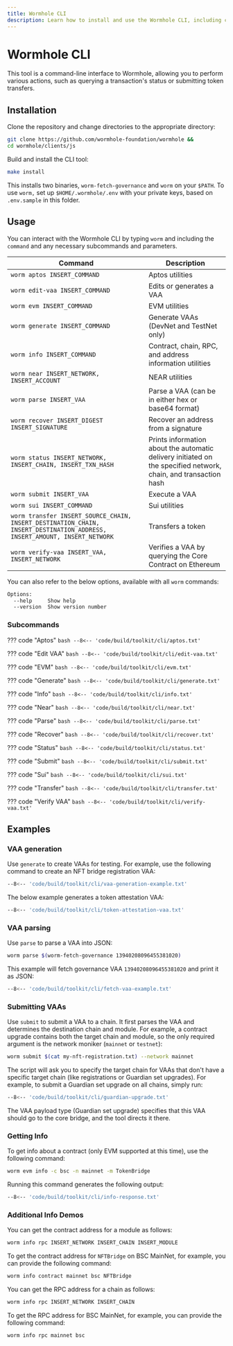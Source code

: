 ```yaml
---
title: Wormhole CLI
description: Learn how to install and use the Wormhole CLI, including commands and examples for managing multichain deployments, generating VAAs, and querying contract info.
---
```


# Wormhole CLI

This tool is a command-line interface to Wormhole, allowing you to perform various actions, such as querying a transaction's status or submitting token transfers. 

## Installation

Clone the repository and change directories to the appropriate directory:

```bash
git clone https://github.com/wormhole-foundation/wormhole &&
cd wormhole/clients/js
```

Build and install the CLI tool:

```bash
make install
```

This installs two binaries, `worm-fetch-governance` and `worm` on your `$PATH`. To use `worm,` set up `$HOME/.wormhole/.env` with your private keys, based on `.env.sample` in this folder.

## Usage

You can interact with the Wormhole CLI by typing `worm` and including the `command` and any necessary subcommands and parameters.  

| Command                                                                                                                  | Description                                                                                                     |
|--------------------------------------------------------------------------------------------------------------------------|-----------------------------------------------------------------------------------------------------------------|
| `worm aptos INSERT_COMMAND`                                                                                              | Aptos utilities                                                                                                 |
| `worm edit-vaa INSERT_COMMAND`                                                                                           | Edits or generates a VAA                                                                                        |
| `worm evm INSERT_COMMAND`                                                                                                | EVM utilities                                                                                                   |
| `worm generate INSERT_COMMAND`                                                                                           | Generate VAAs (DevNet and TestNet only)                                                                         |
| `worm info INSERT_COMMAND`                                                                                               | Contract, chain, RPC, and address information utilities                                                         |
| `worm near INSERT_NETWORK, INSERT_ACCOUNT`                                                                               | NEAR utilities                                                                                                  |
| `worm parse INSERT_VAA`                                                                                                  | Parse a VAA (can be in either hex or base64 format)                                                             |
| `worm recover INSERT_DIGEST INSERT_SIGNATURE`                                                                            | Recover an address from a signature                                                                             |
| `worm status INSERT_NETWORK, INSERT_CHAIN, INSERT_TXN_HASH`                                                              | Prints information about the automatic delivery initiated on the specified network, chain, and transaction hash |
| `worm submit INSERT_VAA`                                                                                                 | Execute a VAA                                                                                                   |
| `worm sui INSERT_COMMAND`                                                                                                | Sui utilities                                                                                                   |
| `worm transfer INSERT_SOURCE_CHAIN, INSERT_DESTINATION_CHAIN, INSERT_DESTINATION_ADDRESS, INSERT_AMOUNT, INSERT_NETWORK` | Transfers a token                                                                                               |
| `worm verify-vaa INSERT_VAA, INSERT_NETWORK`                                                                             | Verifies a VAA by querying the Core Contract on Ethereum                                                        |

You can also refer to the below options, available with all `worm` commands:

```bash
Options:
  --help     Show help                                                 [boolean]
  --version  Show version number                                       [boolean]
```

### Subcommands

??? code "Aptos"
    ```bash
    --8<-- 'code/build/toolkit/cli/aptos.txt'
    ```

??? code "Edit VAA"
    ```bash
    --8<-- 'code/build/toolkit/cli/edit-vaa.txt'
    ```

??? code "EVM"
    ```bash
    --8<-- 'code/build/toolkit/cli/evm.txt'
    ```

??? code "Generate"
    ```bash
    --8<-- 'code/build/toolkit/cli/generate.txt'
    ```

??? code "Info"
    ```bash
    --8<-- 'code/build/toolkit/cli/info.txt'
    ```

??? code "Near"
    ```bash
    --8<-- 'code/build/toolkit/cli/near.txt'
    ```

??? code "Parse"
    ```bash
    --8<-- 'code/build/toolkit/cli/parse.txt'
    ```

??? code "Recover"
    ```bash
    --8<-- 'code/build/toolkit/cli/recover.txt'
    ```

??? code "Status"
    ```bash
    --8<-- 'code/build/toolkit/cli/status.txt'
    ```

??? code "Submit"
    ```bash
    --8<-- 'code/build/toolkit/cli/submit.txt'
    ```

??? code "Sui"
    ```bash
    --8<-- 'code/build/toolkit/cli/sui.txt'
    ```

??? code "Transfer"
    ```bash
    --8<-- 'code/build/toolkit/cli/transfer.txt'
    ```

??? code "Verify VAA"
    ```bash
    --8<-- 'code/build/toolkit/cli/verify-vaa.txt'
    ```


## Examples

### VAA generation

Use `generate` to create VAAs for testing. For example, use the following command to create an NFT bridge registration VAA:

```bash
--8<-- 'code/build/toolkit/cli/vaa-generation-example.txt'
```

The below example generates a token attestation VAA:

```bash
--8<-- 'code/build/toolkit/cli/token-attestation-vaa.txt'
```

### VAA parsing

Use `parse` to parse a VAA into JSON:

```bash
worm parse $(worm-fetch-governance 13940208096455381020)
```

This example will fetch governance VAA `13940208096455381020` and print it as JSON: 

```bash
--8<-- 'code/build/toolkit/cli/fetch-vaa-example.txt'
```

### Submitting VAAs

Use `submit` to submit a VAA to a chain. It first parses the VAA and determines the destination chain and module. For example, a contract upgrade contains both the target chain and module, so the only required argument is the network moniker (`mainnet` or `testnet`):

```bash
worm submit $(cat my-nft-registration.txt) --network mainnet
```

The script will ask you to specify the target chain for VAAs that don't have a specific target chain (like registrations or Guardian set upgrades). For example, to submit a Guardian set upgrade on all chains, simply run:

```bash
--8<-- 'code/build/toolkit/cli/guardian-upgrade.txt'
```

The VAA payload type (Guardian set upgrade) specifies that this VAA should go to the core bridge, and the tool directs it there.

### Getting Info

To get info about a contract (only EVM supported at this time), use the following command:

```bash
worm evm info -c bsc -n mainnet -m TokenBridge
```

Running this command generates the following output:

```bash
--8<-- 'code/build/toolkit/cli/info-response.txt'
```

### Additional Info Demos

You can get the contract address for a module as follows:

```bash
worm info rpc INSERT_NETWORK INSERT_CHAIN INSERT_MODULE
```

To get the contract address for `NFTBridge` on BSC MainNet, for example, you can provide the following command:

```bash
worm info contract mainnet bsc NFTBridge
```

You can get the RPC address for a chain as follows:

```bash
worm info rpc INSERT_NETWORK INSERT_CHAIN
```

To get the RPC address for BSC MainNet, for example, you can provide the following command: 

```bash
worm info rpc mainnet bsc
```

